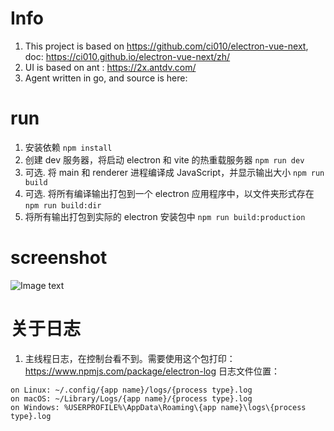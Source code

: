# Info
1. This project is based on https://github.com/ci010/electron-vue-next, doc: https://ci010.github.io/electron-vue-next/zh/
2. UI is based on ant : https://2x.antdv.com/
3. Agent written in go, and source is here:  
# run
1. 安装依赖
````npm install````
2. 创建 dev 服务器，将启动 electron 和 vite 的热重载服务器
````npm run dev````
3. 可选. 将 main 和 renderer 进程编译成 JavaScript，并显示输出大小
````npm run build````
4. 可选. 将所有编译输出打包到一个 electron 应用程序中，以文件夹形式存在
````npm run build:dir````
5. 将所有输出打包到实际的 electron 安装包中
````npm run build:production````
# screenshot
![Image text](src/renderer/assets/screenshot.png)

# 关于日志
1. 主线程日志，在控制台看不到。需要使用这个包打印：
https://www.npmjs.com/package/electron-log
日志文件位置：
````
on Linux: ~/.config/{app name}/logs/{process type}.log
on macOS: ~/Library/Logs/{app name}/{process type}.log
on Windows: %USERPROFILE%\AppData\Roaming\{app name}\logs\{process type}.log
````
